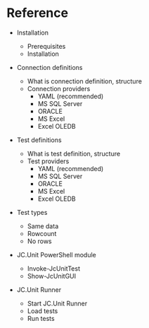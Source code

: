 # Reference

* Installation
    * Prerequisites
    * Installation

* Connection definitions
    * What is connection definition, structure
    * Connection providers
        * YAML (recommended)
        * MS SQL Server
        * ORACLE
        * MS Excel
        * Excel OLEDB

* Test definitions
    * What is test definition, structure
    * Test providers
        * YAML (recommended)
        * MS SQL Server
        * ORACLE
        * MS Excel
        * Excel OLEDB

* Test types
    * Same data
    * Rowcount
    * No rows

* JC.Unit PowerShell module
    * Invoke-JcUnitTest
    * Show-JcUnitGUI

* JC.Unit Runner
    * Start JC.Unit Runner
    * Load tests
    * Run tests

